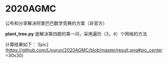 # 2020AGMC
公布和分享解决阿里巴巴数学竞赛的方案（非官方）

**plant_tree.py** 是解决第四题的第一问，采用遍历（3，4）个网格的方法

计算结果如下：
![pic](https://github.com/Liyurun/2020AGMC/blob/master/result.png#pic_center =30x30)
